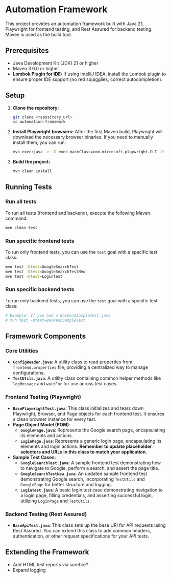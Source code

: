 # Automation Framework

This project provides an automation framework built with Java 21, Playwright for frontend testing, and Rest Assured for backend testing. Maven is used as the build tool.


## Prerequisites

*   Java Development Kit (JDK) 21 or higher
*   Maven 3.6.0 or higher
*   **Lombok Plugin for IDE:** If using IntelliJ IDEA, install the Lombok plugin to ensure proper IDE support (no red squigglies, correct autocompletion).

## Setup

1.  **Clone the repository:**
    ```bash
    git clone <repository_url>
    cd automation-framework
    ```
2.  **Install Playwright browsers:**
    After the first Maven build, Playwright will download the necessary browser binaries. If you need to manually install them, you can run:
    ```bash
    mvn exec:java -e -D exec.mainClass=com.microsoft.playwright.CLI -D exec.args="install"
    ```
3.  **Build the project:**
    ```bash
    mvn clean install
    ```

## Running Tests

### Run all tests

To run all tests (frontend and backend), execute the following Maven command:

```bash
mvn clean test
```

### Run specific frontend tests

To run only frontend tests, you can use the `test` goal with a specific test class:

```bash
mvn test -Dtest=GoogleSearchTest
mvn test -Dtest=GoogleSearchTestNew
mvn test -Dtest=LoginTest
```

### Run specific backend tests

To run only backend tests, you can use the `test` goal with a specific test class:

```bash
# Example: If you had a BackendSampleTest.java
# mvn test -Dtest=BackendSampleTest
```

## Framework Components

### Core Utilities

*   **`ConfigReader.java`**: A utility class to read properties from `frontend.properties` file, providing a centralized way to manage configurations.
*   **`TestUtils.java`**: A utility class containing common helper methods like `logMessage` and `waitFor` for use across test cases.

### Frontend Testing (Playwright)

*   **`BasePlaywrightTest.java`**: This class initializes and tears down Playwright, Browser, and Page objects for each frontend test. It ensures a clean browser instance for every test.
*   **Page Object Model (POM)**:
    *   **`GooglePage.java`**: Represents the Google search page, encapsulating its elements and actions.
    *   **`LoginPage.java`**: Represents a generic login page, encapsulating its elements and login actions. **Remember to update placeholder selectors and URLs in this class to match your application.**
*   **Sample Test Cases:**
    *   **`GoogleSearchTest.java`**: A sample frontend test demonstrating how to navigate to Google, perform a search, and assert the page title.
    *   **`GoogleSearchTestNew.java`**: An updated sample frontend test demonstrating Google search, incorporating `TestUtils` and `GooglePage` for better structure and logging.
    *   **`LoginTest.java`**: A basic login test case demonstrating navigation to a login page, filling credentials, and asserting successful login, utilizing `LoginPage` and `TestUtils`.

### Backend Testing (Rest Assured)

*   **`BaseApiTest.java`**: This class sets up the base URI for API requests using Rest Assured. You can extend this class to add common headers, authentication, or other request specifications for your API tests.

## Extending the Framework

*   Add HTML test reports via surefire?
*   Expand logging